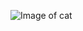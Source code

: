 ![Image of cat](https://user-images.githubusercontent.com/88984881/133839078-d9f1e0c1-e6d1-461b-b7d2-85e87475089e.png)
